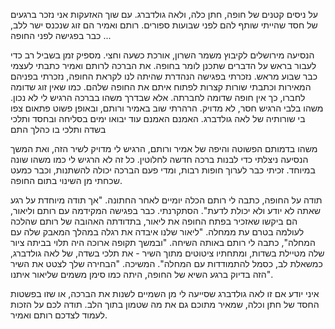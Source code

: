 
על ניסים קטנים של חופה, חתן כלה, ולאה גולדברג.
עם שוך האזעקות אני נזכר ברגעים של חסד שהייתי שותף להם לפני שבועות ספורים.
רותם ואמיר הם זוג שנכנס ישר ללב, כבר בפגישה לפני החופה ...

הנסיעה מירושלים לקיבוץ משמר השרון, אורכת כשעה וחצי. מספיק זמן בשביל רב כדי לעבור בראש על הדברים שתכנן לומר בחופה. את הברכה לרותם ואמיר כתבתי לעצמי כבר שבוע מראש. נזכרתי בפגישה הנהדרת שהיתה לנו לקראת החופה, נזכרתי בפניהם המאירות וכתבתי שורות קצרות לפתוח איתם את החופה שלהם. כמו שאין זוג שדומה לחברו, כך אין חופה שדומה לחברתה.
אלא שבדרך משהו בברכה הרגיש לי לא נכון. משהו בלבי הרגיש חסר, לא מדויק. הרהרתי שוב באמיר ורותם, ובאופן פשוט פתאום צפו בי שורותיה של לאה גולדברג.
האמנם
האמנם עוד יבואו ימים בסליחה ובחסד
ותלכי בשדה
ותלכי בו כהלך התם

משהו בדמותם הפשוטה והיפה של אמיר ורותם, הרגיש לי מדויק לשיר הזה, ואת המשך הנסיעה ניצלתי כדי לבנות ברכה חדשה לחלוטין.
כל זה לא הרגיש לי כמו משהו שונה במיוחד. זכיתי כבר לערוך חופות רבות, ומדי פעם הברכה יכולה להשתנות, וכבר כמעט שכחתי מן השינוי בתום החופה.

תודה על החופה, כתבה לי רותם הכלה יומיים לאחר החתונה. "אך תודה מיוחדת על רגע שאתה לא יודע ולא יכולת לדעת". הסתקרנתי.
כבר בפגישה המקידמה עם רותם וליאור, הם ביקשו שאזכיר בפתח החופה את ליאור, בתדודתה האהובה של רותם שהלכה לעולמה בטרם עת ממחלה.
"ליאור שלנו איבדה את רגלה במהלך המאבק שלה עם המחלה", כתבה לי רותם באותה השיחה.
"ובמשך תקופה ארוכה היה תלוי בביתה ציור שלה מטיילת בשדות, ומתחתיו ציטוטים מתוך השיר - את תלכי בשדה, של לאה גולדברג, כמשאלת לב, כסמל להתמודדות עם המחלה". המשיכה.
"הבחירה שלך לצטט את השיר הזה בדיוק ברגע השיא של החופה, היתה כמו סימן משמים שליאור איתנו".


איני יודע אם זו לאה גולדברג שסייעה לי מן השמיים לשנות את הברכה, או שזו בפשטות החסד של חתן וכלה, שמאיר מתוכם גם את מה שטמון בתוך הלב.
תודה לכם על הזכות לעמוד לצדכם רותם ואמיר.





